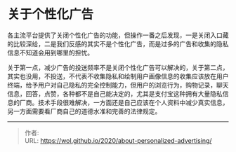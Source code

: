 # 关于个性化广告


各主流平台提供了关闭个性化广告的功能，但操作一番之后发现，一是关闭入口藏的比较深给，二是我们反感的其实不是个性化广告，而是过多的广告和收集的隐私信息不知道会用到哪里的担忧。

关于第一点，减少广告的投送频率不是关闭个性化广告可以解决的，关于第二点，其实也没用，不投送，不代表不收集隐私和绘制用户画像信息的收集应该放在用户终端，给予用户对自己隐私的完全控制能力，但用户的浏览行为，购物记录，聊天信息，回答，点赞，各种都不是自己能决定的，尤其是支付宝这种拥有大量隐私信息的厂商。技术手段很难解决，一方面还是自己应该在个人资料中减少真实信息，另一方面需要看厂商自己的道德水准和完善的法律规定。


---

> 作者:   
> URL: https://wol.github.io/2020/about-personalized-advertising/  

